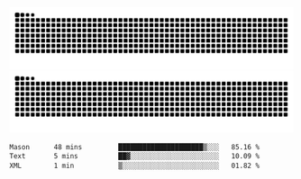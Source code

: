 ![Snake Animation](https://raw.githubusercontent.com/tomhea/tomhea/output/github-contribution-grid-snake-dark.svg#gh-dark-mode-only)
![Snake Animation](https://raw.githubusercontent.com/tomhea/tomhea/output/github-contribution-grid-snake.svg#gh-light-mode-only)

<p></p>

<!--START_SECTION:waka-->

```txt
Mason      48 mins         █████████████████████▒░░░   85.16 %
Text       5 mins          ██▓░░░░░░░░░░░░░░░░░░░░░░   10.09 %
XML        1 min           ▒░░░░░░░░░░░░░░░░░░░░░░░░   01.82 %
```

<!--END_SECTION:waka-->
